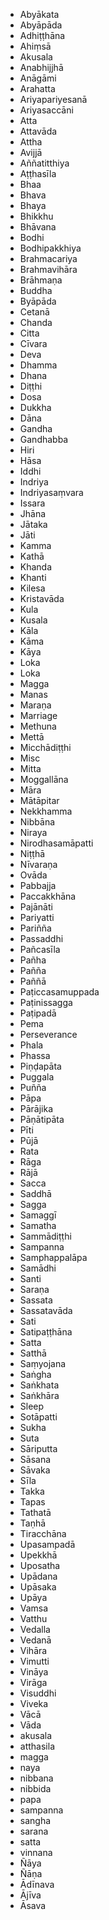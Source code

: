- Abyākata
- Abyāpāda
- Adhiṭṭhāna
- Ahiṃsā
- Akusala
- Anabhijjhā
- Anāgāmi
- Arahatta
- Ariyapariyesanā
- Ariyasaccāni
- Atta
- Attavāda
- Attha
- Avijjā
- Aññatitthiya
- Aṭṭhasīla
- Bhaa
- Bhava
- Bhaya
- Bhikkhu
- Bhāvana
- Bodhi
- Bodhipakkhiya
- Brahmacariya
- Brahmavihāra
- Brāhmaṇa
- Buddha
- Byāpāda
- Cetanā
- Chanda
- Citta
- Cīvara
- Deva
- Dhamma
- Dhana
- Diṭṭhi
- Dosa
- Dukkha
- Dāna
- Gandha
- Gandhabba
- Hiri
- Hāsa
- Iddhi
- Indriya
- Indriyasaṃvara
- Issara
- Jhāna
- Jātaka
- Jāti
- Kamma
- Kathā
- Khanda
- Khanti
- Kilesa
- Kristavāda
- Kula
- Kusala
- Kāla
- Kāma
- Kāya
- Loka
- Loka <!-- Deva -->
- Magga
- Manas
- Maraṇa
- Marriage
- Methuna
- Mettā
- Micchādiṭṭhi
- Misc
- Mitta
- Moggallāna
- Māra
- Mātāpitar
- Nekkhamma
- Nibbāna
- Niraya
- Nirodhasamāpatti
- Niṭṭhā
- Nīvaraṇa
- Ovāda
- Pabbajja
- Paccakkhāna
- Pajānāti
- Pariyatti
- Pariñña
- Passaddhi
- Pañcasīla
- Pañha
- Pañña
- Paññā
- Paṭiccasamuppada
- Paṭinissagga
- Paṭipadā
- Pema
- Perseverance
- Phala
- Phassa
- Piṇḍapāta
- Puggala
- Puñña
- Pāpa
- Pārājika
- Pāṇātipāta
- Pīti
- Pūjā
- Rata
- Rāga
- Rājā
- Sacca
- Saddhā
- Sagga
- Samaggī
- Samatha
- Sammādiṭṭhi
- Sampanna
- Samphappalāpa
- Samādhi
- Santi
- Saraṇa
- Sassata
- Sassatavāda
- Sati
- Satipaṭṭhāna
- Satta
- Satthā
- Saṃyojana
- Saṅgha
- Saṅkhata
- Saṅkhāra
- Sleep
- Sotāpatti
- Sukha
- Suta
- Sāriputta
- Sāsana
- Sāvaka
- Sīla
- Takka
- Tapas
- Tathatā
- Taṇhā
- Tiracchāna
- Upasampadā
- Upekkhā
- Uposatha
- Upādana
- Upāsaka
- Upāya
- Vamsa
- Vatthu
- Vedalla
- Vedanā
- Vihāra
- Vimutti
- Vināya
- Virāga
- Visuddhi
- Viveka
- Vācā
- Vāda
- akusala
- atthasila
- magga
- naya
- nibbana
- nibbida
- papa
- sampanna
- sangha
- sarana
- satta
- vinnana
- Ñāya
- Ñāṇa
- Ādīnava
- Ājīva
- Āsava
